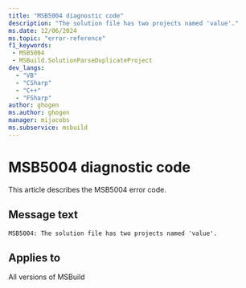 ```yaml
---
title: "MSB5004 diagnostic code"
description: "The solution file has two projects named 'value'."
ms.date: 12/06/2024
ms.topic: "error-reference"
f1_keywords:
 - MSB5004
 - MSBuild.SolutionParseDuplicateProject
dev_langs:
  - "VB"
  - "CSharp"
  - "C++"
  - "FSharp"
author: ghogen
ms.author: ghogen
manager: mijacobs
ms.subservice: msbuild
---
```


# MSB5004 diagnostic code

<!-- :::ErrorDefinitionDescription::: -->
<!-- :::editable-content name="introDescription"::: -->
This article describes the MSB5004 error code.
<!-- :::editable-content-end::: -->

## Message text

```output
MSB5004: The solution file has two projects named 'value'.
```

<!-- :::editable-content name="postOutputDescription"::: -->
<!--
{StrBegin="MSB5004: "}UE: The solution filename is provided separately to loggers.
-->
<!-- :::editable-content-end::: -->
<!-- :::ErrorDefinitionDescription-end::: -->

## Applies to

All versions of MSBuild
